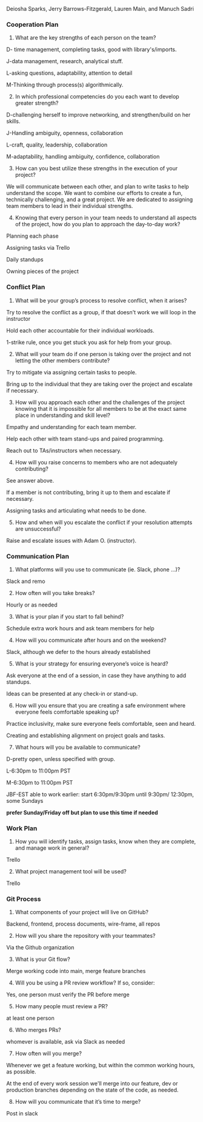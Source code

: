 Deiosha Sparks, Jerry Barrows-Fitzgerald, Lauren Main, and Manuch Sadri

### Cooperation Plan

1. What are the key strengths of each person on the team?

D- time management, completing tasks, good with library's/imports.

J-data management, research, analytical stuff.

L-asking questions, adaptability, attention to detail

M-Thinking through process(s) algorithmically.

2. In which professional competencies do you each want to develop greater strength?

D-challenging herself to improve networking, and strengthen/build on her skills.

J-Handling ambiguity, openness, collaboration

L-craft, quality, leadership, collaboration

M-adaptability, handling ambiguity, confidence, collaboration

3. How can you best utilize these strengths in the execution of your project?

We will communicate between each other, and plan to write tasks to help understand the scope. 
We want to combine our efforts to create a fun, technically challenging, and a great project. 
We are dedicated to assigning team members to lead in their individual strengths.


4. Knowing that every person in your team needs to understand all aspects of the project, how do you plan to approach the day-to-day work?

Planning each phase

Assigning tasks via Trello

Daily standups

Owning pieces of the project

### Conflict Plan 

1. What will be your group’s process to resolve conflict, when it arises?

Try to resolve the conflict as a group, if that doesn't work we will loop in the instructor

Hold each other accountable for their individual workloads. 

1-strike rule, once  you get stuck you ask for help from your group.  

2. What will your team do if one person is taking over the project and not letting the other members contribute?

Try to mitigate via assigning certain tasks to people. 

Bring up to the individual that they are taking over the project and escalate if necessary. 

3. How will you approach each other and the challenges of the project knowing that it is impossible for all members to be at the exact same place in understanding and skill level?

Empathy and understanding for each team member. 

Help each other with team stand-ups and paired programming. 

Reach out to TAs/instructors when necessary.

4. How will you raise concerns to members who are not adequately contributing?

See answer above. 

If a member is not contributing, bring it up to them and escalate if necessary. 

Assigning tasks and articulating what needs to be done. 

5. How and when will you escalate the conflict if your resolution attempts are unsuccessful?

Raise and escalate issues with Adam O. (instructor).

### Communication Plan

1. What platforms will you use to communicate (ie. Slack, phone …)?

Slack and remo

2. How often will you take breaks?

Hourly or as needed

3. What is your plan if you start to fall behind?

Schedule extra work hours and ask team members for help

4. How will you communicate after hours and on the weekend?

Slack, although we defer to the hours already established

5. What is your strategy for ensuring everyone’s voice is heard?

Ask everyone at the end of a session, in case they have anything to add standups. 

Ideas can be presented at any check-in or stand-up. 

6. How will you ensure that you are creating a safe environment where everyone feels comfortable speaking up?

Practice inclusivity, make sure everyone feels comfortable, seen and heard. 

Creating and establishing alignment on project goals and tasks.

7. What hours will you be available to communicate?

D-pretty open, unless specified with group.

L-6:30pm to 11:00pm PST

M-6:30pm to 11:00pm PST

JBF-EST able to work earlier: start 6:30pm/9:30pm  until 9:30pm/ 12:30pm, some Sundays

**prefer Sunday/Friday off but plan to use this time if needed**

### Work Plan

1. How you will identify tasks, assign tasks, know when they are complete, and manage work in general?

Trello

2. What project management tool will be used?

Trello

### Git Process

1. What components of your project will live on GitHub?

Backend, frontend, process documents, wire-frame, all repos

2. How will you share the repository with your teammates?

Via the Github organization

3. What is your Git flow?

Merge working code into main, merge feature branches

4. Will you be using a PR review workflow? If so, consider:

Yes, one person must verify the PR before merge

5. How many people must review a PR?

at least one person

6. Who merges PRs?

whomever is available, ask via Slack as needed

7. How often will you merge?

Whenever we get a feature working, but within the common working hours, as possible.

At the end of every work session we'll merge into our feature, dev or production branches depending on the state of the code, as needed. 

8. How will you communicate that it’s time to merge?

Post in slack
